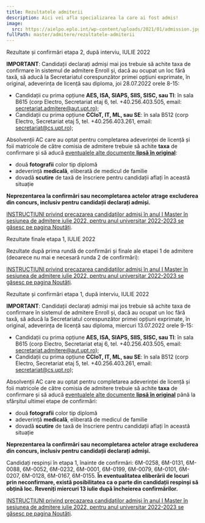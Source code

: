 ```yaml
---
title: Rezultatele admiterii
description: Aici vei afla specializarea la care ai fost admis!
image:
  src: https://aielpo.eplo.int/wp-content/uploads/2021/01/admission.jpg
fullPath: master/admitere/rezultatele-admiterii
---
```

<Block color="yellow">Rezultate și confirmări etapa 2, după interviu, IULIE 2022</Block>

**IMPORTANT**: Candidații declarați admiși mai jos trebuie să achite taxa de confirmare în sistemul de admitere Enroll și, dacă au ocupat un loc fără taxă, să aducă la Secretariatul corespunzător primei opțiuni exprimate, în original, adeverința de licență sau diploma, joi 28.07.2022 orele 8-15:

* Candidații cu prima opțiune **AES, ISA, SIAPS, SIIS, SISC, sau TI**: în sala B615 (corp Electro, Secretariat etaj 6, tel. +40.256.403.505, email: secretariat.admitere@aut.upt.ro);
* Candidații cu prima opțiune **CCIoT, IT, ML, sau SE**: în sala B512 (corp Electro, Secretariat etaj 5, tel. +40.256.403.261, email: secretariat@cs.upt.ro);

Absolvenții AC care au optat pentru completarea adeverinței de licență și foii matricole de către comisia de admitere trebuie să achite **taxa** de confirmare și să aducă [eventualele alte documente **lipsă în original**](/master/admitere/ultimele-anunturi/):

* două **fotografii** color tip diplomă
* adeverință **medicală**, eliberată de medicul de familie
* dovadă **scutire** de taxă de înscriere pentru candidații aflați în această situație

**Neprezentarea la confirmări sau necompletarea actelor atrage excluderea din concurs, inclusiv pentru candidații declarați admiși.** 

<Attachment label="Rezultatele înainte de confirmări, candidați licențiați" file="/uploads/6m-examen2-runda0-20220727.pdf"></Attachment>


<Attachment label="Calendarul de plată pentru candidații admiși pe locurile cu taxă" file="/uploads/informare-17644-din-2022-07-13.pdf"></Attachment>


[INSTRUCȚIUNI privind precazarea candidaților admiși în anul I Master în sesiunea de admitere iulie 2022, pentru anul universitar 2022-2023 se găsesc pe pagina Noutăți](/master/admitere/ultimele-anunturi/).

<Block color="yellow">Rezultate finale etapa 1, IULIE 2022</Block>

Rezultate după prima rundă de confirmări și finale ale etapei 1 de admitere (deoarece nu mai e necesară runda 2 de confirmări):

<Attachment label="Rezultate etapa 1" file="/uploads/6m-examen1-runda2-20220714.pdf"></Attachment>

<Attachment label="Rezultate etapa 1, candidați rromi admiși" file="/uploads/master-rezultate-rromi-runda0-2022-07-12.pdf"></Attachment>

<Attachment label="Candidați respinși etapa 1" file="/uploads/6m-examen1-runda2-respinși-20220714.pdf"></Attachment>

<Attachment label="Rezultate candidați Români de Pretutindeni pe site-ul dedicat" external="https://upt.ro/Informatii_romani-de-pretutindeni---admitere-master_1498_ro.html"></Attachment>

<Attachment label="Calendarul de plată pentru candidații admiși pe locurile cu taxă" file="/uploads/informare-17644-din-2022-07-13.pdf"></Attachment>

[INSTRUCȚIUNI privind precazarea candidaților admiși în anul I Master în sesiunea de admitere iulie 2022, pentru anul universitar 2022-2023 se găsesc pe pagina Noutăți](/master/admitere/ultimele-anunturi/).

<Block color="yellow">Rezultate și confirmări etapa 1, după interviu, IULIE 2022</Block>

**IMPORTANT**: Candidații declarați admiși mai jos trebuie să achite taxa de confirmare în sistemul de admitere Enroll și, dacă au ocupat un loc fără taxă, să aducă la Secretariatul corespunzător primei opțiuni exprimate, în original, adeverința de licență sau diploma, miercuri 13.07.2022 orele 9-15:

* Candidații cu prima opțiune **AES, ISA, SIAPS, SIIS, SISC, sau TI**: în sala B615 (corp Electro, Secretariat etaj 6, tel. +40.256.403.505, email: secretariat.admitere@aut.upt.ro);
* Candidații cu prima opțiune **CCIoT, IT, ML, sau SE**: în sala B512 (corp Electro, Secretariat etaj 5, tel. +40.256.403.261, email: secretariat@cs.upt.ro);

Absolvenții AC care au optat pentru completarea adeverinței de licență și foii matricole de către comisia de admitere trebuie să achite **taxa** de confirmare și să aducă [eventualele alte documente **lipsă în original**](/master/admitere/ultimele-anunturi/) până la sfârșitul ultimei etape de confirmări:

* două **fotografii** color tip diplomă
* adeverință **medicală**, eliberată de medicul de familie
* dovadă **scutire** de taxă de înscriere pentru candidații aflați în această situație

**Neprezentarea la confirmări sau necompletarea actelor atrage excluderea din concurs, inclusiv pentru candidații declarați admiși.** 

<Attachment label="Rezultatele înainte de confirmări, candidați licențiați" file="/uploads/master-rezultate-runda0-2022-07-12.pdf"></Attachment>

<Attachment label="Rezultatele înainte de confirmări, candidați rromi" file="/uploads/master-rezultate-rromi-runda0-2022-07-12.pdf"></Attachment>

<Attachment label="Rezultate candidați Români de Pretutindeni urmează să apară pe site-ul dedicat" external="https://upt.ro/Informatii_romani-de-pretutindeni---admitere-master_1498_ro.html"></Attachment>

Candidați respinși în etapa 1, înainte de confirmări: 6M-0258, 6M-0131, 6M-0088, 6M-0052, 6M-0232, 6M-0001, 6M-0199, 6M-0079, 6M-0101, 6M-0207, 6M-0128, 6M-0167, 6M-0155.
**În eventualitatea eliberării de locuri prin neconfirmare, există posibilitatea ca o parte din candidații respinși să obțină loc. Reveniți miercuri 13 iulie după încheierea confirmărilor.**

[INSTRUCȚIUNI privind precazarea candidaților admiși în anul I Master în sesiunea de admitere iulie 2022, pentru anul universitar 2022-2023 se găsesc pe pagina Noutăți](/master/admitere/ultimele-anunturi/).

<Attachment label="Calendarul de plată pentru candidații admiși pe locurile cu taxă" file="/uploads/informare-17644-din-2022-07-13.pdf"></Attachment>